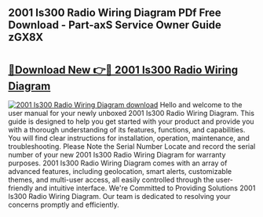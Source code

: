 ## 2001 Is300 Radio Wiring Diagram PDf Free Download - Part-axS Service Owner Guide zGX8X

# <h2><a href="http://dfi8bz.blite.top/?on=2001+Is300+Radio+Wiring+Diagram">🔗Download New 👉🔴 2001 Is300 Radio Wiring Diagram</a></h2>

[![2001 Is300 Radio Wiring Diagram download](https://i.imgur.com/lujVjoI.png)](http://dfi8bz.blite.top/?on=2001+Is300+Radio+Wiring+Diagram)
Hello and welcome to the user manual for your newly unboxed 2001 Is300 Radio Wiring Diagram. This guide is designed to help you get started with your product and provide you with a thorough understanding of its features, functions, and capabilities. You will find clear instructions for installation, operation, maintenance, and troubleshooting. Please Note the Serial Number Locate and record the serial number of your new 2001 Is300 Radio Wiring Diagram for warranty purposes. 2001 Is300 Radio Wiring Diagram comes with an array of advanced features, including geolocation, smart alerts, customizable themes, and multi-user access, all easily controlled through the user-friendly and intuitive interface. We're Committed to Providing Solutions 2001 Is300 Radio Wiring Diagram. Our team is dedicated to resolving your concerns promptly and efficiently.
